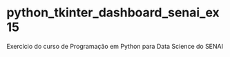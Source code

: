 # python_tkinter_dashboard_senai_ex15
 Exercício do curso de Programação em Python para Data Science do SENAI
